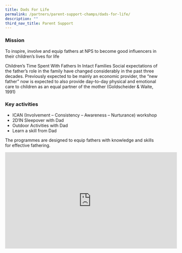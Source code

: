 ```yaml
---
title: Dads For Life
permalink: /partners/parent-support-champs/dads-for-life/
description: ""
third_nav_title: Parent Support
---
```

### Mission

To inspire, involve and equip fathers at NPS to become good influencers in their children’s lives for life

Children’s Time Spent With Fathers In Intact Families
Social expectations of the father’s role in the family have changed considerably in the past three decades. Previously expected to be mainly an economic provider, the “new father” now is expected to also provide day-to-day physical and emotional care to children as an equal partner of the mother (Goldscheider &amp; Waite, 1991)

### Key activities

* ICAN (Involvement – Consistency – Awareness – Nurturance) workshop
* 2D1N Sleepover with Dad
* Outdoor Activities with Dad
* Learn a skill from Dad

The programmes are designed to equip fathers with knowledge and skills for effective fathering.

<iframe allowfullscreen="" allow="accelerometer; autoplay; clipboard-write; encrypted-media; gyroscope; picture-in-picture; web-share" frameborder="0" title="YouTube video player" src="https://www.youtube.com/embed/riSDZwTLB_4" height="315" width="560"></iframe>